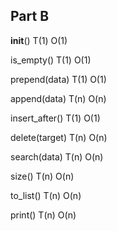 ## Part B

__init__()	    T(1)	O(1)

is_empty()	    T(1)	O(1)

prepend(data)	T(1)	O(1)

append(data)	T(n)	O(n)

insert_after()	T(1)	O(1)

delete(target)	T(n)	O(n)

search(data)	T(n)	O(n)

size()	        T(n)	O(n)

to_list()	    T(n)	O(n)

print()	        T(n)	O(n)
